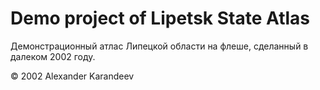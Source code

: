 # Demo project of Lipetsk State Atlas

Демонстрационный атлас Липецкой области на флеше, сделанный в далеком 2002 году.

© 2002 Alexander Karandeev

